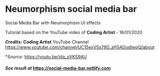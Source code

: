 # Neumorphism social media bar

Social Media Bar with Neumorphism UI effects

Tutorial based on the YouTube video of **Coding Artist** - 16/01/2020

**_Credits:_** **Coding Artist** YouTube Channel 
	 https://www.youtube.com/channel/UC15exV5s79D_aYGADudlwpQ/about

**_Source:_* https://youtu.be/ida_oVKS9AU

#### **_See result at_** https://social-media-bar.netlify.com
